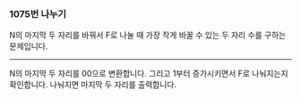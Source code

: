 ### 1075번 나누기

N의 마지막 두 자리를 바꿔서 F로 나눌 때 가장 작게 바꿀 수 있는 두 자리 수를 구하는 문제입니다.

---

N의 마지막 두 자리를 00으로 변환합니다. 그리고 1부터 증가시키면서 F로 나눠지는지 확인합니다. 나눠지면 마지막 두 자리를 출력합니다.